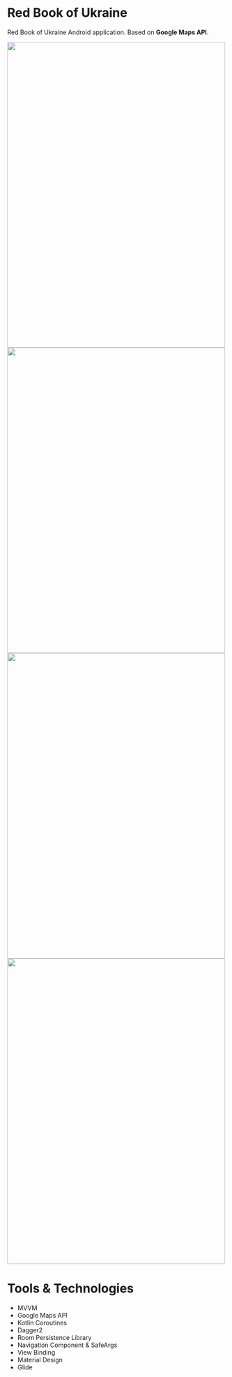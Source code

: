 # Red Book of Ukraine
Red Book of Ukraine Android application. Based on **Google Maps API**.

<img src="https://i.imgur.com/Ye1Btam.png" width="500" height="700" /> <img src="https://i.imgur.com/dgCY5lc.png" width="500" height="700" />
<img src="https://i.imgur.com/YUc4Uq0.png" width="500" height="700" /> <img src="https://i.imgur.com/0qe36aW.png" width="500" height="700" />

 # Tools & Technologies
 * MVVM
 * Google Maps API
 * Kotlin Coroutines
 * Dagger2
 * Room Persistence Library
 * Navigation Component & SafeArgs
 * View Binding
 * Material Design
 * Glide
